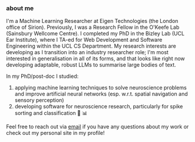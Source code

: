 ### about me <br>

I'm a Machine Learning Researcher at Eigen Technologies (the London office of Sirion). Previously, I was a Research Fellow in the O'Keefe Lab (Sainsbury Wellcome Centre). I completed my PhD in the Bizley Lab (UCL Ear Institute), where I TA-ed for Web Development and Software Engineering within the UCL CS Department. My research interests are developing as I transition into an industry researcher role; I'm most interested in generalisation in all of its forms, and that looks like right now developing adaptable, robust LLMs to summarise large bodies of text.

In my PhD/post-doc I studied: <br>
1. applying machine learning techniques to solve neuroscience problems and improve artificial neural networks (esp. w.r.t. spatial navigation and sensory perception)
2. developing software for neuroscience research, particularly for spike sorting and classification 🧠 📊

Feel free to reach out via [email](mailto:carla.griffiths.16@ucl.ac.uk) if you have any questions about my work or check out my personal site in my profile!


   

<!--
**carlacodes/carlacodes** is a ✨ _special_ ✨ repository because its `README.md` (this file) appears on your GitHub profile.

Here are some ideas to get you started:

- 🔭 I’m currently working on ...
- 🌱 I’m currently learning ...
- 👯 I’m looking to collaborate on ...
- 🤔 I’m looking for help with ...
- 💬 Ask me about ...
- 📫 How to reach me: ...
- 😄 Pronouns: ...
- ⚡ Fun fact: ...
-->
